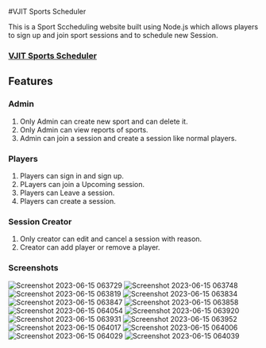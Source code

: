 
#VJIT Sports Scheduler

This is a Sport Sccheduling website built using Node.js which allows players to sign up and join sport sessions and to schedule new Session.

### [VJIT Sports Scheduler](https://vjit-sports-scheduler.onrender.com/)

## Features

### Admin

1. Only Admin can create new sport and can delete it.
2. Only Admin can view reports of sports.
3. Admin can join a session and create a session like normal players.

### Players

1. Players can sign in and sign up.
2. PLayers can join a Upcoming session.
3. Players can Leave a session.
4. Players can create a session.

### Session Creator

1. Only creator can edit and cancel a session with reason.
2. Creator can add player or remove a player.

### Screenshots


![Screenshot 2023-06-15 063729](https://github.com/Mahendar0701/Sports-scheduler/assets/119734520/188f0d69-c9d4-4eb0-a7eb-6dade945e188)
![Screenshot 2023-06-15 063748](https://github.com/Mahendar0701/Sports-scheduler/assets/119734520/630272eb-97cf-4e76-bade-f9d1a8775085)
![Screenshot 2023-06-15 063819](https://github.com/Mahendar0701/Sports-scheduler/assets/119734520/c65f654e-a84e-438a-a87c-a2c9bce0cf25)
![Screenshot 2023-06-15 063834](https://github.com/Mahendar0701/Sports-scheduler/assets/119734520/fbc64e57-4453-42eb-971c-400607624341)
![Screenshot 2023-06-15 063847](https://github.com/Mahendar0701/Sports-scheduler/assets/119734520/bdd92fd6-19bc-4857-ab4b-c701edcbbbcb)
![Screenshot 2023-06-15 063858](https://github.com/Mahendar0701/Sports-scheduler/assets/119734520/7e31a75d-d2e0-46ad-9517-4798d6156e3c)
![Screenshot 2023-06-15 064054](https://github.com/Mahendar0701/Sports-scheduler/assets/119734520/15add0e4-15f3-4379-bd5a-874c94a77ac3)
![Screenshot 2023-06-15 063920](https://github.com/Mahendar0701/Sports-scheduler/assets/119734520/2c0312fc-c14c-497a-ae4b-fb5d5f7ee9f3)
![Screenshot 2023-06-15 063931](https://github.com/Mahendar0701/Sports-scheduler/assets/119734520/51bbf32b-6c04-4399-9178-826a87934679)
![Screenshot 2023-06-15 063952](https://github.com/Mahendar0701/Sports-scheduler/assets/119734520/73748586-f1a3-4e5e-b786-2cb5c63d050d)
![Screenshot 2023-06-15 064017](https://github.com/Mahendar0701/Sports-scheduler/assets/119734520/e794f3e3-00b3-4352-b7d3-286dded503b2)
![Screenshot 2023-06-15 064006](https://github.com/Mahendar0701/Sports-scheduler/assets/119734520/52087412-6493-4d73-8372-ae548e2aee40)
![Screenshot 2023-06-15 064029](https://github.com/Mahendar0701/Sports-scheduler/assets/119734520/41af7dae-ebbe-4abc-97be-793c1286ee74)
![Screenshot 2023-06-15 064039](https://github.com/Mahendar0701/Sports-scheduler/assets/119734520/6673fda5-b749-4ea9-b057-844e5e7ad101)

